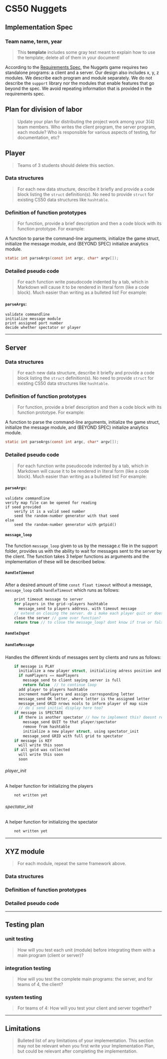 # CS50 Nuggets
## Implementation Spec
### Team name, term, year

> This **template** includes some gray text meant to explain how to use the template; delete all of them in your document!

According to the [Requirements Spec](REQUIREMENTS.md), the Nuggets game requires two standalone programs: a client and a server.
Our design also includes x, y, z modules.
We describe each program and module separately.
We do not describe the `support` library nor the modules that enable features that go beyond the spec.
We avoid repeating information that is provided in the requirements spec.

## Plan for division of labor

> Update your plan for distributing the project work among your 3(4) team members.
> Who writes the client program, the server program, each module?
> Who is responsible for various aspects of testing, for documentation, etc?

## Player

> Teams of 3 students should delete this section.

### Data structures

> For each new data structure, describe it briefly and provide a code block listing the `struct` definition(s).
> No need to provide `struct` for existing CS50 data structures like `hashtable`.

### Definition of function prototypes

> For function, provide a brief description and then a code block with its function prototype.
> For example:

A function to parse the command-line arguments, initialize the game struct, initialize the message module, and (BEYOND SPEC) initialize analytics module.

```c
static int parseArgs(const int argc, char* argv[]);
```
### Detailed pseudo code

> For each function write pseudocode indented by a tab, which in Markdown will cause it to be rendered in literal form (like a code block).
> Much easier than writing as a bulleted list!
> For example:

#### `parseArgs`:

	validate commandline
	initialize message module
	print assigned port number
	decide whether spectator or player

---

## Server

### Data structures

> For each new data structure, describe it briefly and provide a code block listing the `struct` definition(s).
> No need to provide `struct` for existing CS50 data structures like `hashtable`.

### Definition of function prototypes

> For function, provide a brief description and then a code block with its function prototype.
> For example:

A function to parse the command-line arguments, initialize the game struct, initialize the message module, and (BEYOND SPEC) initialize analytics module.

```c
static int parseArgs(const int argc, char* argv[]);
```
### Detailed pseudo code

> For each function write pseudocode indented by a tab, which in Markdown will cause it to be rendered in literal form (like a code block).
> Much easier than writing as a bulleted list!
> For example:

#### `parseArgs`:

	validate commandline
	verify map file can be opened for reading
	if seed provided
		verify it is a valid seed number
		seed the random-number generator with that seed
	else
		seed the random-number generator with getpid()

#### `message_loop`

The function `message_loop` given to us by the message.c file in the support folder, provides us with the ability to wait for messages sent to the server by the client. The function takes 3 helper functions as arguments and the implementation of these will be described below.

##### `handleTimeout`

After a desired amount of time `const float timeout` without a message, `message_loop` calls `handleTimeout` which runs as follows:

```c
	print timeout message to server
	for players in the grid->players hashtable
	  message_send to players address, with timeout message
	// extend on closing the server. do i make each player quit or does quitting the server  
	close the server // game over function?
	return true // to close the message_loop? dont know if true or false
```

##### `handleInput`

##### `handleMessage`

Handles the different kinds of messages sent by clients and runs as follows:

```c
	if message is PLAY
	  initialize a new player struct, initializing adress position and name
	  if numPlayers == maxPlayers
	  	message_send to client saying server is full
		return false  // to continue loop
	  add player to players hashtable
	  increment numPlayers and assign corresponding letter
	  message_send OK letter, where letter is the assigned letter
	  message_send GRID nrows ncols to inform player of map size 
	  // do i send initial display here too?
	if message is SPECTATE
	  if there is another spectator // how to implement this? doesnt really work with bag
	  	message_send QUIT to that player/spectator
		remove from hashtable
		initialize a new player struct, using spectator_init
		message_send GRID with full grid to spectator
	if message is KEY
	  will write this soon
	if all gold was collected
	  will write this soon
	  soon
```

###### player_init

A helper function for initializing the players

```c
	not written yet
```

###### spectator_init

A helper function for initializing the spectator

```c
	not written yet
```

---

## XYZ module

> For each module, repeat the same framework above.

### Data structures

### Definition of function prototypes

### Detailed pseudo code

---

## Testing plan

### unit testing

> How will you test each unit (module) before integrating them with a main program (client or server)?

### integration testing

> How will you test the complete main programs: the server, and for teams of 4, the client?

### system testing

> For teams of 4: How will you test your client and server together?

---

## Limitations

> Bulleted list of any limitations of your implementation.
> This section may not be relevant when you first write your Implementation Plan, but could be relevant after completing the implementation.
